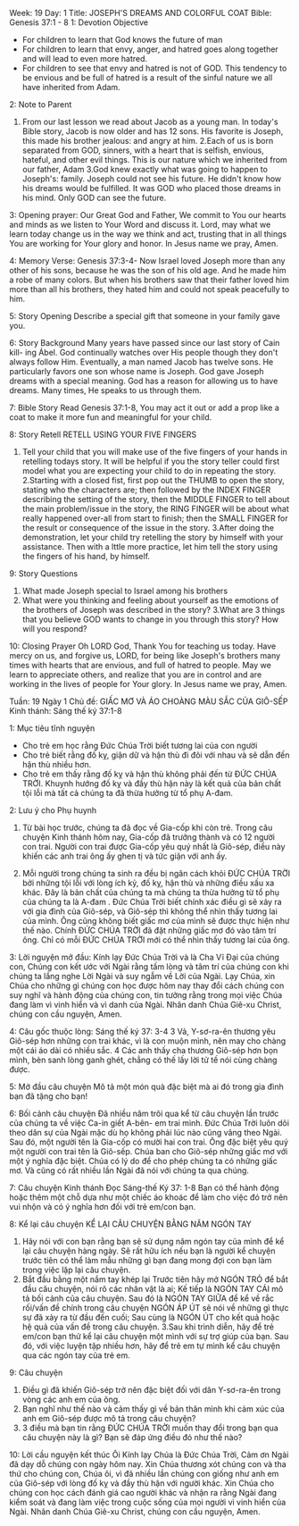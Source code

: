 Week: 19
Day: 1
Title: JOSEPH'S DREAMS AND COLORFUL COAT
Bible: Genesis 37:1 - 8
1: Devotion Objective
- For children to learn that God knows the future of man 
- For children to learn that envy, anger, and hatred goes along together and will lead to even more hatred. 
- For children to see that envy and hatred is not of GOD. This tendency to be envious and be full of hatred is a result of the sinful nature we all have inherited from Adam.

2: Note to Parent
 1. From our last lesson we read about Jacob as a young man. In today's Bible story, Jacob is now older and has 12 sons. His favorite is Joseph, this made his brother jealous: and angry at him. 
2.Each of us is born separated from GOD, sinners, with a heart that is selfish, envious, hateful, and other evil things. This is our nature which we inherited from our father, Adam 
3.God knew exactly what was going to happen to Joseph's: family. Joseph could not see his future. He didn't know how his dreams would be fulfilled. It was GOD who placed those dreams in his mind. Only GOD can see the future.

3: Opening prayer:
Our Great God and Father, We commit to You our hearts and minds as we listen to Your Word and discuss it. Lord, may what we learn today change us in the way we think and act, trusting that in all things You are working for Your glory and honor. In Jesus name we pray, Amen.

4: Memory Verse:
Genesis 37:3-4- Now Israel loved Joseph more than any other of his sons, because he was the son of his old age. And he made him a robe of many colors. But when his brothers saw that their father loved him more than all his brothers, they hated him and could not speak peacefully to him.

5: Story Opening
Describe a special gift that someone in your family gave you. 

6: Story Background
Many years have passed since our last story of Cain kill- ing Ábel. God continually watches over His people though they don't always follow Him. Eventually, a man named Jacob has twelve sons. He particularly favors one son whose name is Joseph. God gave Joseph dreams with a special meaning. God has a reason for allowing us to have dreams. Many times, He speaks to us through them.

7: Bible Story
Read Genesis 37:1-8, You may act it out or add a prop like a coat to make it more fun and meaningful for your child.

8: Story Retell
RETELL USING YOUR FIVE FINGERS 
1. Tell your child that you will make use of the five fingers of your hands in retelling todays story. It will be helpful if you the story teller could first model what you are expecting your child to do in repeating the story. 
2.Starting with a closed fist, first pop out the THUMB to open the story, stating who the characters are; then followed by the INDEX FINGER describing the setting of the story, then the MIDDLE FINGER to tell about the main problem/issue in the story, the RING FINGER will be about what really happened over-all from start to finish; then the SMALL FINGER for the result or consequence of the issue in the story. 
3.After doing the demonstration, let your child try retelling the story by himself with your assistance. Then with a lttle more practice, let him tell the story using the fingers of his hand, by himself.

9: Story Questions
1. What made Joseph special to Israel among his brothers 
2. What were you thinking and feeling about yourself as the emotions of the brothers of Joseph was described in the story? 
3.What are 3 things that you believe GOD wants to change in you through this story? How will you respond?

10: Closing Prayer
Oh LORD God, Thank You for teaching us today. Have mercy on us, and forgive us, LORD, for being like Joseph's brothers many times with hearts that are envious, and full of hatred to people. May we learn to appreciate others, and realize that you are in control and are working in the lives of people for Your glory. In Jesus name we pray, Amen.

Tuần: 19
Ngày 1
Chủ đề: GIẤC MƠ VÀ ÁO CHOÀNG MÀU SẮC CỦA GIÔ-SẾP
Kinh thánh: Sáng thế ký 37:1-8

1: Mục tiêu tĩnh nguyện
- Cho trẻ em học rằng Đức Chúa Trời biết tương lai của con người
- Cho trẻ biết rằng đố kỵ, giận dữ và hận thù đi đôi với nhau và sẽ dẫn đến hận thù nhiều hơn.
- Cho trẻ em thấy rằng đố kỵ và hận thù không phải đến từ ĐỨC CHÚA TRỜI. Khuynh hướng đố kỵ và đầy thù hận này là kết quả của bản chất tội lỗi mà tất cả chúng ta đã thừa hưởng từ tổ phụ A-đam.

2: Lưu ý cho Phụ huynh
 1. Từ bài học trước, chúng ta đã đọc về Gia-cốp khi còn trẻ. Trong câu chuyện Kinh thánh hôm nay, Gia-cốp đã trưởng thành và có 12 người con trai. Người con trai được Gia-cốp yêu quý nhất là Giô-sép, điều này khiến các anh trai ông ấy ghen tị và tức giận với anh ấy.

2. Mỗi người trong chúng ta sinh ra đều bị ngăn cách khỏi ĐỨC CHÚA TRỜI bởi những  tội lỗi với lòng ích kỷ, đố kỵ, hận thù và những điều xấu xa khác. Đây là bản chất của chúng ta mà chúng ta thừa hưởng từ tổ phụ của chúng ta là A-đam .
Đức Chúa Trời biết chính xác điều gì sẽ xảy ra với gia đình của Giô-sép, và  Giô-sép thì không thể nhìn thấy tương lai của mình. Ông cũng không biết giấc mơ của mình sẽ được thực hiện như thế nào. Chính ĐỨC CHÚA TRỜI đã đặt những giấc mơ đó vào tâm trí ông. Chỉ có mỗi ĐỨC CHÚA TRỜI mới có thể nhìn thấy tương lai của ông.

3: Lời nguyện mở đầu:
Kính lạy Đức Chúa Trời và là Cha Vĩ Đại của chúng con, Chúng con kết ước với Ngài rằng tấm lòng và tâm trí của chúng con khi chúng ta lắng nghe Lời Ngài và suy ngẫm về Lời của Ngài. Lạy Chúa, xin Chúa cho những gì chúng con học được hôm nay thay đổi cách chúng con suy nghĩ và hành động của chúng con, tin tưởng rằng trong mọi việc Chúa đang làm vì vinh hiển và vì danh của Ngài. Nhân danh Chúa Giê-xu Christ, chúng con cầu nguyện, Amen.

4: Câu gốc thuộc lòng:
Sáng thế ký 37: 3-4
 3 Vả, Y-sơ-ra-ên thương yêu Giô-sép hơn những con trai khác, vì là con muộn mình, nên may cho chàng một cái áo dài có nhiều sắc. 4 Các anh thấy cha thương Giô-sép hơn bọn mình, bèn sanh lòng ganh ghét, chẳng có thế lấy lời tử tế nói cùng chàng được.

5: Mở đầu câu chuyện
Mô tả một món quà đặc biệt mà ai đó trong gia đình bạn đã tặng cho bạn!

6: Bối cảnh câu chuyện
Đã nhiều năm trôi qua kể từ câu chuyện lần trước của chúng ta về việc Ca-in giết A-bên- em trai mình. Đức Chúa Trời luôn dõi theo dân sự của Ngài mặc dù họ không phải lúc nào cũng vâng theo Ngài. Sau đó, một người tên là Gia-cốp có mười hai con trai. Ông đặc biệt yêu quý một người con trai tên là Giô-sếp. Chúa ban cho Giô-sép những giấc mơ với một ý nghĩa đặc biệt. Chúa có lý do để cho phép chúng ta có những giấc mơ. Và cũng có rất nhiều lần Ngài đã nói với chúng ta qua chúng.

7: Câu chuyện Kinh thánh
Đọc Sáng-thế Ký 37: 1-8
Bạn có thể hành động hoặc thêm một chỗ dựa như một chiếc áo khoác để làm cho việc đó trở nên vui nhộn và có ý nghĩa hơn đối với trẻ em/con bạn.

8: Kể lại câu chuyện
KỂ LẠI CÂU CHUYỆN BẰNG NĂM NGÓN TAY
1. Hãy nói với con bạn rằng bạn sẽ sử dụng năm ngón tay của mình để kể lại câu chuyện hàng ngày. Sẽ rất hữu ích nếu bạn là người kể chuyện trước tiên có thể làm mẫu những gì bạn đang mong đợi con bạn làm trong việc lặp lại câu chuyện.
2. Bắt đầu bằng một nắm tay khép lại
Trước tiên hãy mở NGÓN TRỎ để bắt đầu câu chuyện, nói rõ các nhân vật là ai;
Kế tiếp là NGÓN TAY CÁI mô tả bối cảnh của câu chuyện.
Sau đó là NGÓN TAY GIỮA để kể về rắc rối/vấn đề chính trong câu chuyện
NGÓN ÁP ÚT sẽ nói về những gì thực sự đã xảy ra từ đầu đến cuối; 
Sau cùng là NGÓN ÚT cho kết quả hoặc hệ quả của vấn đề trong câu chuyện.
3.Sau khi trình diễn, hãy để trẻ em/con bạn thử kể lại câu chuyện một mình với sự trợ giúp của bạn. Sau đó, với việc luyện tập nhiều hơn, hãy để trẻ em tự mình kể câu chuyện qua các ngón tay của trẻ em.

9: Câu chuyện
1. Điều gì đã khiến Giô-sép trở nên đặc biệt đối với dân Y-sơ-ra-ên trong vòng các anh em của ông.
2. Bạn nghĩ như thế nào và cảm thấy gì về bản thân mình khi cảm xúc của anh em Giô-sép được mô tả trong câu chuyện?
3. 3 điều mà bạn tin rằng ĐỨC CHÚA TRỜI muốn thay đổi trong bạn qua câu chuyện này là gì? Bạn sẽ đáp ứng điều đó như thế nào?

10: Lời cầu nguyện kết thúc
Ôi Kính lạy Chúa là Đức Chúa Trời, Cảm ơn Ngài đã dạy dỗ chúng con ngày hôm nay. Xin Chúa thương xót chúng con và tha thứ cho chúng con, Chúa ôi, vì đã nhiều lần chúng con giống như anh em của Giô-sép với lòng đố kỵ và đầy thù hận với người khác. Xin Chúa cho chúng con học cách đánh giá cao người khác và nhận ra rằng Ngài đang kiểm soát và đang làm việc trong cuộc sống của mọi người vì vinh hiển của Ngài. Nhân danh Chúa Giê-xu Christ, chúng con cầu nguyện, Amen.
 